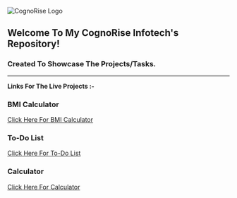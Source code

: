 ![CognoRise Logo](https://github.com/chill-vishu/CognoRise_Infotech/assets/136313274/6f2d36e5-c0d6-49b7-be27-c62c5e6dd471)
<h2>Welcome To My CognoRise Infotech's Repository!</h2>
<h3>Created To Showcase The Projects/Tasks.</h3>
<hr>
<p><b>Links For The Live Projects :-</b></p>
<h3>BMI Calculator</h3>
<a href="https://bmi-calc-cognorise.netlify.app/">Click Here For BMI Calculator</a>
<br>
<h3>To-Do List</h3>
<a href="https://to-do-cognorise.netlify.app/">Click Here For To-Do List</a>
<h3>Calculator</h3>
<a href="https://calculator-cognorise.netlify.app/">Click Here For Calculator</a>
